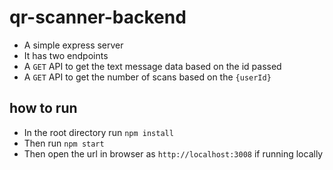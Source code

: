 # qr-scanner-backend
- A simple express server
- It has two endpoints
- A `GET` API to get the text message data based on the id passed
- A `GET` API to get the number of scans based on the `{userId}`

## how to run
- In the root directory run `npm install`
- Then run `npm start`
- Then open the url in browser as `http://localhost:3008` if running locally
 
